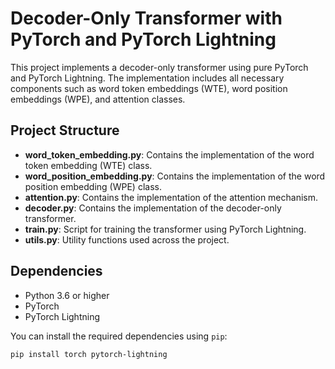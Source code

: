 # Decoder-Only Transformer with PyTorch and PyTorch Lightning

This project implements a decoder-only transformer using pure PyTorch and PyTorch Lightning. The implementation includes all necessary components such as word token embeddings (WTE), word position embeddings (WPE), and attention classes.

## Project Structure

- **word_token_embedding.py**: Contains the implementation of the word token embedding (WTE) class.
- **word_position_embedding.py**: Contains the implementation of the word position embedding (WPE) class.
- **attention.py**: Contains the implementation of the attention mechanism.
- **decoder.py**: Contains the implementation of the decoder-only transformer.
- **train.py**: Script for training the transformer using PyTorch Lightning.
- **utils.py**: Utility functions used across the project.

## Dependencies

- Python 3.6 or higher
- PyTorch
- PyTorch Lightning

You can install the required dependencies using `pip`:

```sh
pip install torch pytorch-lightning
